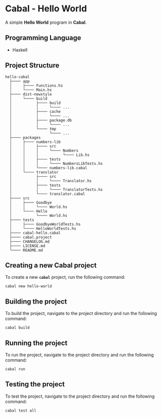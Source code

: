 # Cabal - Hello World

A simple **Hello World** program in **Cabal**.

## Programming Language

- Haskell

## Project Structure

``` plaintext
hello-cabal
  ├──── app
  │     ├──── Functions.hs
  │     └──── Main.hs
  ├──── dist-newstyle
  │     └──── build
  │           ├──── build
  │           │     └──── ...
  │           ├──── cache
  │           │     └──── ...
  │           ├──── package.db
  │           │     └──── ...
  │           └──── tmp
  │                 └──── ...
  ├──── packages
  │     ├──── numbers-lib
  │     │     ├──── src
  │     │     │     └──── Numbers
  │     │     │           └──── Lib.hs
  │     │     ├──── tests
  │     │     │     └──── NumbersLibTests.hs
  │     │     └──── numbers-lib.cabal
  │     └──── translator
  │           ├──── src
  │           │     └──── Translator.hs
  │           ├──── tests
  │           │     └──── TranslatorTests.hs
  │           └──── translator.cabal
  ├──── src
  │     ├──── Goodbye
  │     │     └──── World.hs
  │     └──── Hello
  │           └──── World.hs
  ├──── tests
  │     ├──── GoodbyeWorldTests.hs
  │     └──── HelloWorldTests.hs
  ├──── cabal-hello.cabal
  ├──── cabal.project
  ├──── CHANGELOG.md
  ├──── LICENSE.md
  └──── README.md
```

## Creating a new Cabal project

To create a new **`cabal`** project, run the following command:

`cabal new hello-world`

## Building the project

To build the project, navigate to the project directory and run the following
command:

`cabal build`

## Running the project

To run the project, navigate to the project directory and run the following
command:

`cabal run`

## Testing the project

To test the project, navigate to the project directory and run the following
command:

`cabal test all`
